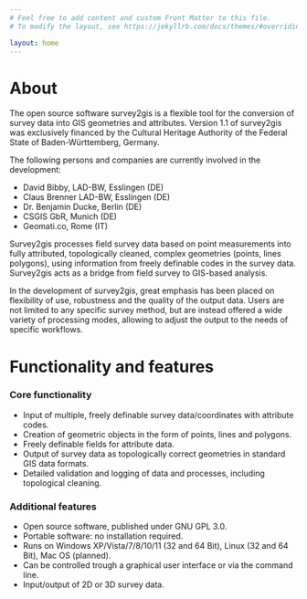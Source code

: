```yaml
---
# Feel free to add content and custom Front Matter to this file.
# To modify the layout, see https://jekyllrb.com/docs/themes/#overriding-theme-defaults

layout: home
---
```


# About

The open source software survey2gis is a flexible tool for the conversion of survey data into GIS geometries and attributes. Version 1.1 of survey2gis was exclusively financed by the Cultural Heritage Authority of the Federal State of Baden-Württemberg, Germany.

The following persons and companies are currently involved in the development:
- David Bibby, LAD-BW, Esslingen (DE)
- Claus Brenner LAD-BW, Esslingen (DE)
- Dr. Benjamin Ducke, Berlin (DE)
- CSGIS GbR, Munich (DE)
- Geomati.co, Rome (IT)

Survey2gis processes field survey data based on point measurements into fully attributed, topologically cleaned, complex geometries (points, lines polygons), using information from freely definable codes in the survey data. Survey2gis acts as a bridge from field survey to GIS-based analysis.

In the development of survey2gis, great emphasis has been placed on flexibility of use, robustness and the quality of the output data. Users are not limited to any specific survey method, but are instead offered a wide variety of processing modes, allowing to adjust the output to the needs of specific workflows.

# Functionality and features

### Core functionality

- Input of multiple, freely definable survey data/coordinates with attribute codes.
- Creation of geometric objects in the form of points, lines and polygons.
- Freely definable fields for attribute data.
- Output of survey data as topologically correct geometries in standard GIS data formats.
- Detailed validation and logging of data and processes, including topological cleaning.

### Additional features

- Open source software, published under GNU GPL 3.0.
- Portable software: no installation required.
- Runs on Windows XP/Vista/7/8/10/11 (32 and 64 Bit), Linux (32 and 64 Bit), Mac OS (planned).
- Can be controlled trough a graphical user interface or via the command line.
- Input/output of 2D or 3D survey data.    
